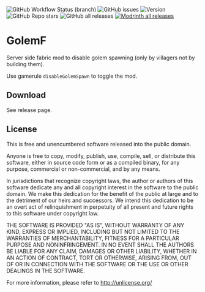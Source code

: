 <img alt="GitHub Workflow Status (branch)" src="https://img.shields.io/github/actions/workflow/status/StoneLabs/golemf/build.yml?branch=master&label=master&style=flat-square"> <img alt="GitHub issues" src="https://img.shields.io/github/issues/StoneLabs/golemf?style=flat-square"> <img alt="Version" src="https://img.shields.io/badge/Minecraft%20Version-1.20.1-blue?style=flat-square"> <img alt="GitHub Repo stars" src="https://img.shields.io/github/stars/StoneLabs/golemf?style=flat-square"> <img alt="GitHub all releases" src="https://img.shields.io/github/downloads/StoneLabs/golemf/total?color=gold&label=GH Downloads&style=flat-square"> <a href="https://modrinth.com/mod/golemf"><img alt="Modrinth all releases" src="https://img.shields.io/modrinth/dt/CzphQWwl?color=gold&label=Modrinth Downloads&style=flat-square"></a>

# GolemF

Server side fabric mod to disable golem spawning (only by villagers not by building them).

Use gamerule `disableGolemSpawn` to toggle the mod.

## Download

See release page.

## License

This is free and unencumbered software released into the public domain.

Anyone is free to copy, modify, publish, use, compile, sell, or
distribute this software, either in source code form or as a compiled
binary, for any purpose, commercial or non-commercial, and by any
means.

In jurisdictions that recognize copyright laws, the author or authors
of this software dedicate any and all copyright interest in the
software to the public domain. We make this dedication for the benefit
of the public at large and to the detriment of our heirs and
successors. We intend this dedication to be an overt act of
relinquishment in perpetuity of all present and future rights to this
software under copyright law.

THE SOFTWARE IS PROVIDED "AS IS", WITHOUT WARRANTY OF ANY KIND,
EXPRESS OR IMPLIED, INCLUDING BUT NOT LIMITED TO THE WARRANTIES OF
MERCHANTABILITY, FITNESS FOR A PARTICULAR PURPOSE AND NONINFRINGEMENT.
IN NO EVENT SHALL THE AUTHORS BE LIABLE FOR ANY CLAIM, DAMAGES OR
OTHER LIABILITY, WHETHER IN AN ACTION OF CONTRACT, TORT OR OTHERWISE,
ARISING FROM, OUT OF OR IN CONNECTION WITH THE SOFTWARE OR THE USE OR
OTHER DEALINGS IN THE SOFTWARE.

For more information, please refer to <http://unlicense.org/>

